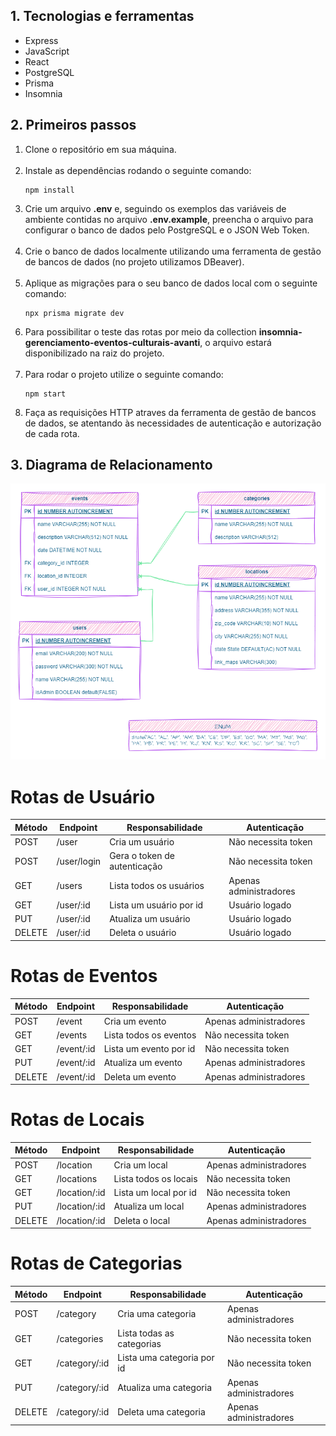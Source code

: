 <!DOCTYPE html>
<html lang="en">
<head>
    <meta charset="UTF-8">
    <meta name="viewport" content="width=device-width, initial-scale=1.0">
    <title>Documentação do Projeto</title>
</head>
<body>
    <h2><strong>1. Tecnologias e ferramentas</strong></h2>
    <ul>
        <li>Express</li>
        <li>JavaScript</li>
        <li>React</li>
        <li>PostgreSQL</li>
        <li>Prisma</li>
        <li>Insomnia</li>
    </ul>
    <h2><strong>2. Primeiros passos</strong></h2>
    <ol>
        <li>Clone o repositório em sua máquina.</li>
        <br>
        <li>Instale as dependências rodando o seguinte comando:
            <pre><code>npm install</code></pre>
        </li>
        <li>Crie um arquivo <strong>.env</strong> e, seguindo os exemplos das variáveis de ambiente contidas no arquivo <strong>.env.example</strong>, preencha o arquivo para configurar o banco de dados pelo PostgreSQL e o JSON Web Token.</li>
        <br>
        <li>Crie o banco de dados localmente utilizando uma ferramenta de gestão de bancos de dados (no projeto utilizamos DBeaver).</li>
        <br>
        <li>Aplique as migrações para o seu banco de dados local com o seguinte comando:</li>
         <pre><code>npx prisma migrate dev</code></pre>
        <li>Para possibilitar o teste das rotas por meio da collection <strong>insomnia-gerenciamento-eventos-culturais-avanti</strong>, o arquivo estará disponibilizado na raiz do projeto.</li>
        <br>
        <li>Para rodar o projeto utilize o seguinte comando:</li>
        <pre><code>npm start</code></pre>
        <li>Faça as requisições HTTP atraves da ferramenta de gestão de bancos de dados, se atentando às necessidades de autenticação e autorização de cada rota.</li>
    </ol>
    <h2><strong>3. Diagrama de Relacionamento</strong></h2>
    <img src="DER.png" alt="Imagem do diagrama de Relacionamento">
    <h2></h2>
    <h1>Rotas de Usuário</h1>
    <table>
        <thead>
            <tr>
            <th>Método</th>
                <th>Endpoint</th>
                <th>Responsabilidade</th>
                <th>Autenticação</th>
            </tr>
        </thead>
        <tbody>
            <tr>
                <td>POST</td>
                <td>/user</td>
                <td>Cria um usuário</td>
                <td>Não necessita token</td>
            </tr>
            <tr>
                <td>POST</td>
                <td>/user/login</td>
                <td>Gera o token de autenticação</td>
                <td>Não necessita token</td>
            </tr>
            <tr>
                <td>GET</td>
                <td>/users</td>
                <td>Lista todos os usuários</td>
                <td>Apenas administradores</td>
            </tr>
            <tr>
                <td>GET</td>
                <td>/user/:id</td>
                <td>Lista um usuário por id</td>
                <td>Usuário logado</td>
            </tr>
            <tr>
                <td>PUT</td>
                <td>/user/:id</td>
                <td>Atualiza um usuário</td>
                <td>Usuário logado</td>
            </tr>
            <tr>
                <td>DELETE</td>
                <td>/user/:id</td>
                <td>Deleta o usuário</td>
                <td>Usuário logado</td>
            </tr>
        </tbody>
    </table>
    <h1>Rotas de Eventos</h1>
    <table>
        <thead>
            <tr>
                <th>Método</th>
                <th>Endpoint</th>
                <th>Responsabilidade</th>
                <th>Autenticação</th>
            </tr>
        </thead>
        <tbody>
            <tr>
                <td>POST</td>
                <td>/event</td>
                <td>Cria um evento</td>
                <td>Apenas administradores</td>
            </tr>
            <tr>
                <td>GET</td>
                <td>/events</td>
                <td>Lista todos os eventos</td>
                <td>Não necessita token</td>
            </tr>
            <tr>
                <td>GET</td>
                <td>/event/:id</td>
                <td>Lista um evento por id</td>
                <td>Não necessita token</td>
            </tr>
            <tr>
                <td>PUT</td>
                <td>/event/:id</td>
                <td>Atualiza um evento</td>
                <td>Apenas administradores</td>
            </tr>
            <tr>
                <td>DELETE</td>
                <td>/event/:id</td>
                <td>Deleta um evento</td>
                <td>Apenas administradores</td>
            </tr>
        </tbody>
    </table>
    <h1>Rotas de Locais</h1>
    <table>
        <thead>
            <tr>
                <th>Método</th>
                <th>Endpoint</th>
                <th>Responsabilidade</th>
                <th>Autenticação</th>
            </tr>
        </thead>
        <tbody>
            <tr>
                <td>POST</td>
                <td>/location</td>
                <td>Cria um local</td>
                <td>Apenas administradores</td>
            </tr>
            <tr>
                <td>GET</td>
                <td>/locations</td>
                <td>Lista todos os locais</td>
                <td>Não necessita token</td>
            </tr>
            <tr>
                <td>GET</td>
                <td>/location/:id</td>
                <td>Lista um local por id</td>
                <td>Não necessita token</td>
            </tr>
            <tr>
                <td>PUT</td>
                <td>/location/:id</td>
                <td>Atualiza um local</td>
                <td>Apenas administradores</td>
            </tr>
            <tr>
                <td>DELETE</td>
                <td>/location/:id</td>
                <td>Deleta o local</td>
                <td>Apenas administradores</td>
            </tr>
        </tbody>
        </table>
        <h1>Rotas de Categorias</h1>
        <table>
        <thead>
            <tr>
                <th>Método</th>
                <th>Endpoint</th>
                <th>Responsabilidade</th>
                <th>Autenticação</th>
            </tr>
        </thead>
        <tbody>
            <tr>
                <td>POST</td>
                <td>/category</td>
                <td>Cria uma categoria</td>
                <td>Apenas administradores</td>
            </tr>
            <tr>
                <td>GET</td>
                <td>/categories</td>
                <td>Lista todas as categorias</td>
                <td>Não necessita token</td>
            </tr>
            <tr>
                <td>GET</td>
                <td>/category/:id</td>
                <td>Lista uma categoria por id</td>
                <td>Não necessita token</td>
            </tr>
            <tr>
                <td>PUT</td>
                <td>/category/:id</td>
                <td>Atualiza uma categoria</td>
                <td>Apenas administradores</td>
            </tr>
            <tr>
                <td>DELETE</td>
                <td>/category/:id</td>
                <td>Deleta uma categoria</td>
                <td>Apenas administradores</td>
            </tr>
        </tbody>
    </table>
</body>
</html>
